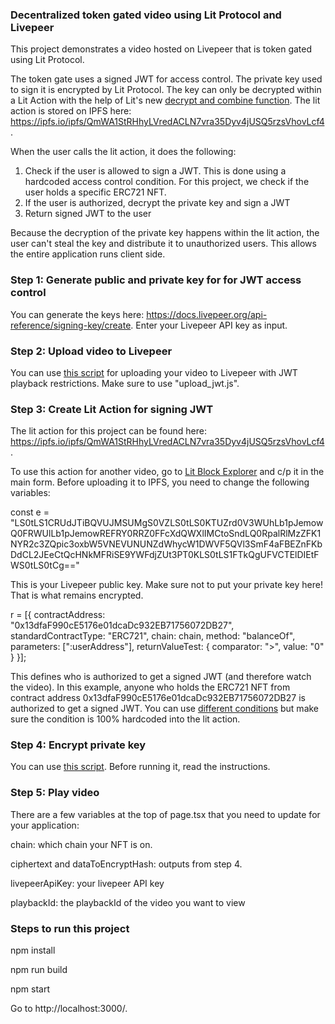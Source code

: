 ### Decentralized token gated video using Lit Protocol and Livepeer

This project demonstrates a video hosted on Livepeer that is token gated using Lit Protocol.

The token gate uses a signed JWT for access control. The private key used to sign it is encrypted by Lit Protocol. The key can only be decrypted within a Lit Action with the help of Lit's new [decrypt and combine function](https://developer.litprotocol.com/sdk/serverless-signing/combining-decryption-shares). The lit action is stored on IPFS here: https://ipfs.io/ipfs/QmWA1StRHhyLVredACLN7vra35Dyv4jUSQ5rzsVhovLcf4. 

When the user calls the lit action, it does the following:

1. Check if the user is allowed to sign a JWT. This is done using a hardcoded access control condition. For this project, we check if the user holds a specific ERC721 NFT. 
2. If the user is authorized, decrypt the private key and sign a JWT
3. Return signed JWT to the user

Because the decryption of the private key happens within the lit action, the user can't steal the key and distribute it to unauthorized users. This allows the entire application runs client side.  

### Step 1: Generate public and private key for for JWT access control

You can generate the keys here: https://docs.livepeer.org/api-reference/signing-key/create. Enter your Livepeer API key as input. 

### Step 2: Upload video to Livepeer

You can use [this script](https://github.com/serdave-eth/livepeer-upload-video) for uploading your video to Livepeer with JWT playback restrictions. Make sure to use "upload_jwt.js". 

### Step 3: Create Lit Action for signing JWT

The lit action for this project can be found here: https://ipfs.io/ipfs/QmWA1StRHhyLVredACLN7vra35Dyv4jUSQ5rzsVhovLcf4. 

To use this action for another video, go to [Lit Block Explorer](https://explorer.litprotocol.com/create-action) and c/p it in the main form. Before uploading it to IPFS, you need to change the following variables:

const e = "LS0tLS1CRUdJTiBQVUJMSUMgS0VZLS0tLS0KTUZrd0V3WUhLb1pJemowQ0FRWUlLb1pJemowREFRY0RRZ0FFcXdQWXlIMCtoSndLQ0RpalRlMzZFK1NYR2c3ZQpic3oxbW5VNEVUNUNZdWhycW1DWVF5QVl3SmF4aFBEZnFKbDdCL2JEeCtQcHNkMFRiSE9YWFdjZUt3PT0KLS0tLS1FTkQgUFVCTElDIEtFWS0tLS0tCg=="

This is your Livepeer public key. Make sure not to put your private key here! That is what remains encrypted.

r = [{
                contractAddress: "0x13dfaF990cE5176e01dcaDc932EB71756072DB27",
                standardContractType: "ERC721",
                chain: chain,
                method: "balanceOf",
                parameters: [":userAddress"],
                returnValueTest: { comparator: ">", value: "0" }
            }];

This defines who is authorized to get a signed JWT (and therefore watch the video). In this example, anyone who holds the ERC721 NFT from contract address 0x13dfaF990cE5176e01dcaDc932EB71756072DB27 is authorized to get a signed JWT. You can use [different conditions](https://developer.litprotocol.com/sdk/access-control/lit-action-conditions) but make sure the condition is 100% hardcoded into the lit action.

### Step 4: Encrypt private key

You can use [this script](https://github.com/serdave-eth/lit-encrypt). Before running it, read the instructions.

### Step 5: Play video

There are a few variables at the top of page.tsx that you need to update for your application:

chain: which chain your NFT is on.

ciphertext and dataToEncryptHash: outputs from step 4.

livepeerApiKey: your livepeer API key

playbackId: the playbackId of the video you want to view

### Steps to run this project

npm install

npm run build

npm start

Go to http://localhost:3000/. 
